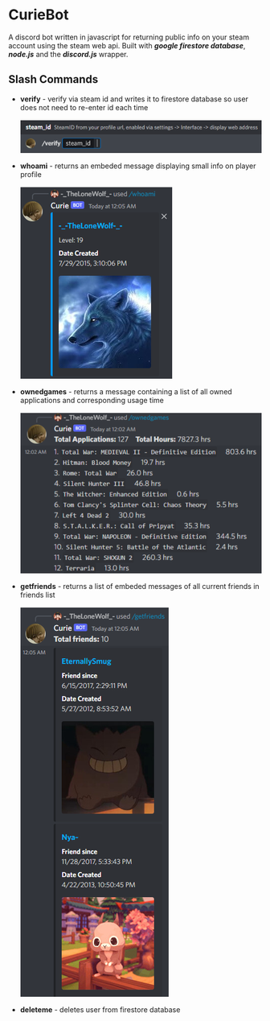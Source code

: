 # CurieBot
A discord bot written in javascript for returning public info on your steam account using the steam web api. 
Built with ***google firestore database***, ***node.js*** and the ***discord.js*** wrapper.

## Slash Commands

- **verify** - verify via steam id and writes it to firestore database so user does not need to re-enter id each time  <br><br>
![verify!](/images/verify.png "verify")

- **whoami** - returns an embeded message displaying small info on player profile  <br><br>
![whoami!](/images/whoami.png "whoami")

- **ownedgames** -  returns a message containing a list of all owned applications and corresponding usage time  <br><br>
![getownedgames!](/images/getOwnedGames.png "getownedgames")

- **getfriends** -  returns a list of embeded messages of all current friends in friends list  <br><br>
![getfriends!](/images/getFriends.png "getfriends")

- **deleteme** -  deletes user from firestore database  <br><br>
